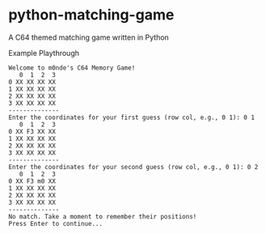 # python-matching-game
A C64 themed matching game written in Python

Example Playthrough
```
Welcome to m0nde's C64 Memory Game!
   0  1  2  3
0 XX XX XX XX 
1 XX XX XX XX 
2 XX XX XX XX 
3 XX XX XX XX 
--------------
Enter the coordinates for your first guess (row col, e.g., 0 1): 0 1
   0  1  2  3
0 XX F3 XX XX 
1 XX XX XX XX 
2 XX XX XX XX 
3 XX XX XX XX 
--------------
Enter the coordinates for your second guess (row col, e.g., 0 1): 0 2
   0  1  2  3
0 XX F3 m0 XX 
1 XX XX XX XX 
2 XX XX XX XX 
3 XX XX XX XX 
--------------
No match. Take a moment to remember their positions!
Press Enter to continue...
```
